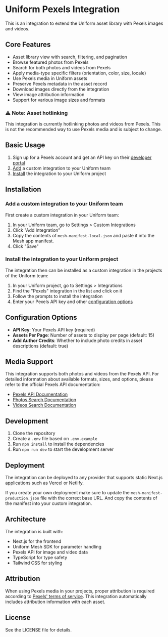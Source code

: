 # Uniform Pexels Integration

This is an integration to extend the Uniform asset library with Pexels images and videos.

## Core Features

- Asset library view with search, filtering, and pagination
- Browse featured photos from Pexels
- Search for both photos and videos from Pexels
- Apply media-type specific filters (orientation, color, size, locale)
- Use Pexels media in Uniform assets
- Preserve Pexels metadata in the asset record
- Download images directly from the integration
- View image attribution information
- Support for various image sizes and formats

### ⚠️ Note: Asset hotlinking

This integration is currently hotlinking photos and videos from Pexels. This is not the recommended way to use Pexels media and is subject to change.

## Basic Usage

1. Sign up for a Pexels account and get an API key on their [developer portal](https://www.pexels.com/api/)
2. [Add](#add-a-custom-integration-to-your-uniform-team) a custom integration to your Uniform team
3. [Install](#install-the-integration-to-your-uniform-project) the integration to your Uniform project

## Installation

### Add a custom integration to your Uniform team

First create a custom integration in your Uniform team:

1. In your Uniform team, go to Settings > Custom Integrations
2. Click "Add Integration"
3. Copy the contents of `mesh-manifest-local.json` and paste it into the Mesh app manifest.
4. Click "Save"

### Install the integration to your Uniform project

The integration then can be installed as a custom integration in the projects of the Uniform team:

1. In your Uniform project, go to Settings > Integrations
2. Find the "Pexels" integration in the list and click on it
3. Follow the prompts to install the integration
4. Enter your Pexels API key and other [configuration options](#configuration-options)

## Configuration Options

- **API Key**: Your Pexels API key (required)
- **Assets Per Page**: Number of assets to display per page (default: 15)
- **Add Author Credits**: Whether to include photo credits in asset descriptions (default: true)

## Media Support

This integration supports both photos and videos from the Pexels API. For detailed information about available formats, sizes, and options, please refer to the official Pexels API documentation:

- [Pexels API Documentation](https://www.pexels.com/api/documentation/)
- [Photos Search Documentation](https://www.pexels.com/api/documentation/#photos-search)
- [Videos Search Documentation](https://www.pexels.com/api/documentation/#videos-search)

## Development

1. Clone the repository
2. Create a `.env` file based on `.env.example`
3. Run `npm install` to install the dependencies
4. Run `npm run dev` to start the development server

## Deployment

The integration can be deployed to any provider that supports static Next.js applications such as Vercel or Netlify.

If you create your own deployment make sure to update the `mesh-manifest-production.json` file with the correct base URL. And copy the contents of the manifest into your custom integration.

## Architecture

The integration is built with:

- Next.js for the frontend
- Uniform Mesh SDK for parameter handling
- Pexels API for image and video data
- TypeScript for type safety
- Tailwind CSS for styling

## Attribution

When using Pexels media in your projects, proper attribution is required according to [Pexels' terms of service](https://www.pexels.com/license/). This integration automatically includes attribution information with each asset.

## License

See the LICENSE file for details.

